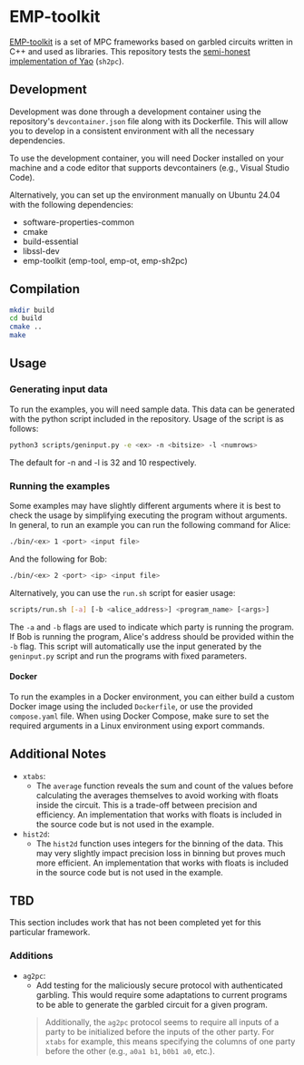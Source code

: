 # EMP-toolkit
[EMP-toolkit](https://github.com/emp-toolkit) is a set of MPC frameworks based on garbled circuits written in C++ and used as libraries. This repository tests the [semi-honest implementation of Yao](https://github.com/emp-toolkit/emp-sh2pc) (`sh2pc`).

## Development
Development was done through a development container using the repository's `devcontainer.json` file along with its Dockerfile. This will allow you to develop in a consistent environment with all the necessary dependencies.

To use the development container, you will need Docker installed on your machine and a code editor that supports devcontainers (e.g., Visual Studio Code).

Alternatively, you can set up the environment manually on Ubuntu 24.04 with the following dependencies:
- software-properties-common
- cmake
- build-essential
- libssl-dev
- emp-toolkit (emp-tool, emp-ot, emp-sh2pc)


## Compilation

```bash
mkdir build
cd build
cmake ..
make
```

## Usage
### Generating input data
To run the examples, you will need sample data. This data can be generated with the python script included in the repository. Usage of the script is as follows:

```bash
python3 scripts/geninput.py -e <ex> -n <bitsize> -l <numrows>
```

The default for -n and -l is 32 and 10 respectively.

### Running the examples
Some examples may have slightly different arguments where it is best to check the usage by simplifying executing the program without arguments. In general, to run an example you can run the following command for Alice:

```bash
./bin/<ex> 1 <port> <input file>
```

And the following for Bob:

```bash
./bin/<ex> 2 <port> <ip> <input file>
```

Alternatively, you can use the `run.sh` script for easier usage:
```bash
scripts/run.sh [-a] [-b <alice_address>] <program_name> [<args>]
```
The `-a` and `-b` flags are used to indicate which party is running the program. If Bob is running the program, Alice's address should be provided within the `-b` flag.
This script will automatically use the input generated by the `geninput.py` script and run the programs with fixed parameters.

#### Docker
To run the examples in a Docker environment, you can either build a custom Docker image using the included `Dockerfile`, or use the provided `compose.yaml` file. When using Docker Compose, make sure to set the required arguments in a Linux environment using export commands.

## Additional Notes
- `xtabs`:
    - The `average` function reveals the sum and count of the values before calculating the averages themselves to avoid working with floats inside the circuit. This is a trade-off between precision and efficiency. An implementation that works with floats is included in the source code but is not used in the example.
- `hist2d`:
    - The `hist2d` function uses integers for the binning of the data. This may very slightly impact precision loss in binning but proves much more efficient. An implementation that works with floats is included in the source code but is not used in the example.


## TBD
This section includes work that has not been completed yet for this particular framework.

### Additions
- `ag2pc`:
	- Add testing for the maliciously secure protocol with authenticated garbling. This would require some adaptations to current programs to be able to generate the garbled circuit for a given program. 
    > Additionally, the `ag2pc` protocol seems to require all inputs of a party to be initialized before the inputs of the other party. For `xtabs` for example, this means specifying the columns of one party before the other (e.g., `a0a1 b1`, `b0b1 a0`, etc.).